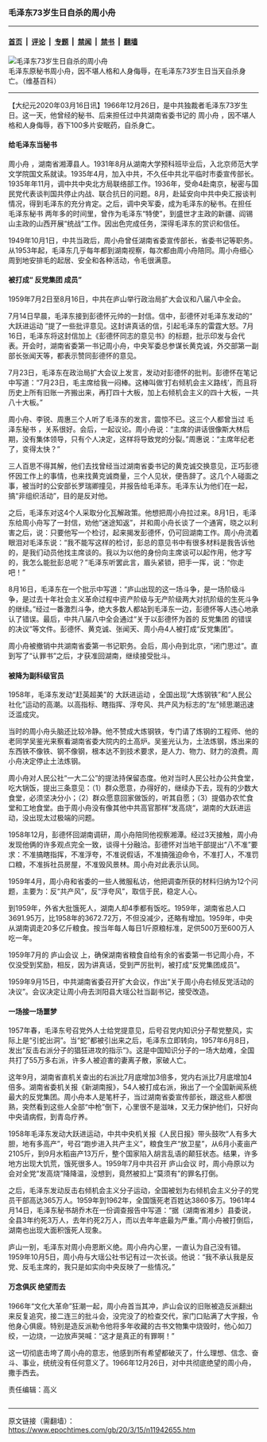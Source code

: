 ### 毛泽东73岁生日自杀的周小舟

---

#### [首页](../../../..?n11942655) &nbsp;|&nbsp; [评论](../../../../../epoch-comment?n11942655) &nbsp;|&nbsp; [专题](../../../../../epoch-special?n11942655) &nbsp;|&nbsp; [禁闻](../../../../../epoch-news?n11942655) &nbsp;|&nbsp; [禁书](../../../../../books?n11942655) &nbsp;|&nbsp; [翻墙](https://github.com/gfw-breaker/nogfw/blob/master/README.md?n11942655)


<div><img alt="毛泽东73岁生日自杀的周小舟" class="attachment-djy_600_400 size-djy_600_400 wp-post-image" src="https://i.epochtimes.com/assets/uploads/2020/03/00e11da4c82a0dd7cf0251436f79f640.jpg"/>
<div class="caption">
 毛泽东原秘书周小舟，因不堪人格和人身侮辱，在毛泽东73岁生日当天自杀身亡。（维基百科）
</div></div><hr/><div class="post_content" id="artbody" itemprop="articleBody">
 <!-- article content begin -->
 <p>
  【大纪元2020年03月16日讯】1966年12月26日，是中共独裁者毛泽东73岁生日。这一天，他曾经的秘书、后来担任过中共湖南省委书记的
  <ok href="https://www.epochtimes.com/gb/tag/%E5%91%A8%E5%B0%8F%E8%88%9F.html">
   周小舟
  </ok>
  ，因不堪人格和人身侮辱，吞下100多片安眠药，自杀身亡。
 </p>
 <h4>
  给毛泽东当秘书
 </h4>
 <p>
  <ok href="https://www.epochtimes.com/gb/tag/%E5%91%A8%E5%B0%8F%E8%88%9F.html">
   周小舟
  </ok>
  ，湖南省湘潭县人。1931年8月从湖南大学预科班毕业后，入北京师范大学文学院国文系就读。1935年4月，加入中共，不久任中共北平临时市委宣传部长。1935年年11月，调中共中央北方局联络部工作。1936年，受命4赴南京，秘密与国民党代表谈判国共停止内战、联合抗日的问题。8月，赴延安向中共中央汇报谈判情况，得到毛泽东的充分肯定。之后，调中央军委，成为毛泽东的秘书。在担任
  <ok href="https://www.epochtimes.com/gb/tag/%E6%AF%9B%E6%B3%BD%E4%B8%9C%E7%A7%98%E4%B9%A6.html">
   毛泽东秘书
  </ok>
  两年多的时间里，曾作为毛泽东“特使”，到盛世才主政的新疆、阎锡山主政的山西开展“统战”工作。因出色完成任务，深得毛泽东的赏识和信任。
 </p>
 <p>
  1949年10月1日，中共当政后，周小舟曾任湖南省委宣传部长，省委书记等职务。从1953年起，毛泽东几乎每年都到湖南视察，每次都由周小舟陪同。周小舟细心周到地安排毛的起居、安全和各种活动，令毛很满意。
 </p>
 <h4>
  被打成“
  <ok href="https://www.epochtimes.com/gb/tag/%E5%8F%8D%E5%85%9A%E9%9B%86%E5%9B%A2.html">
   反党集团
  </ok>
  成员”
 </h4>
 <p>
  1959年7月2日至8月16日，中共在庐山举行政治局扩大会议和八届八中全会。
 </p>
 <p>
  7月14日早晨，毛泽东接到彭德怀元帅的一封信。信中，彭德怀对毛泽东发动的“
  <ok href="https://www.epochtimes.com/gb/tag/%E5%A4%A7%E8%B7%83%E8%BF%9B%E8%BF%90%E5%8A%A8.html">
   大跃进运动
  </ok>
  ”提了一些批评意见。这封讲真话的信，引起毛泽东的雷霆大怒。7月16日，毛泽东将这封信加上《彭德怀同志的意见书》的标题，批示印发与会代表。开会时，湖南省委第一书记周小舟，中央军委总参谋长黄克诚，外交部第一副部长张闻天等，都表示赞同彭德怀的意见。
 </p>
 <p>
  7月23日，毛泽东在政治局扩大会议上发言，发动对彭德怀的批判。彭德怀在笔记中写道：“7月23日，毛主席给我一闷棒。这棒叫做‘打右倾机会主义路线’，而且将历史上所有旧账一齐搬出来，再打四十大板，加上右倾机会主义的四十大板，一共八十大板。”
 </p>
 <p>
  周小舟、李锐、周惠三个人听了毛泽东的发言，震惊不已。这三个人都曾当过
  <ok href="https://www.epochtimes.com/gb/tag/%E6%AF%9B%E6%B3%BD%E4%B8%9C%E7%A7%98%E4%B9%A6.html">
   毛泽东秘书
  </ok>
  ，关系很好。会后，一起议论。周小舟说：“主席的讲话很像斯大林后期，没有集体领导，只有个人决定，这样将导致党的分裂。”周惠说：“主席年纪老了，变得太快？”
 </p>
 <p>
  三人百思不得其解，他们去找曾经当过湖南省委书记的黄克诚交换意见，正巧彭德怀因工作上的事情，也来找黄克诚商量，三个人见状，便告辞了。这几个人碰面之事，被当时的公安部长罗瑞卿撞见，并报告给毛泽东。毛泽东认为他们在一起，搞“非组织活动”，目的是反对他。
 </p>
 <p>
  之后，毛泽东对这4个人采取分化瓦解政策。他想把周小舟拉过来。8月1日，毛泽东给周小舟写了一封信，劝他“迷途知返”，并和周小舟长谈了一个通宵，晓之以利害之后，说：只要他写一个检讨，起来揭发彭德怀，仍可回湖南工作。周小舟流着眼泪对毛泽东说：“我不能写这样的检讨，彭总的意见书中有很多材料是我告诉他的，是我们动员他找主席谈的。我以为以他的身份向主席谈可以起作用，他才写的，我怎么能批彭总呢？”毛泽东听罢此言，眉头紧锁，把手一挥，说：“你走吧！”
 </p>
 <p>
  8月16日，毛泽东在一个批示中写道：“庐山出现的这一场斗争，是一场阶级斗争，是过去十年社会主义革命过程中资产阶级与无产阶级两大对抗阶级的生死斗争的继续。”经过一番激烈斗争，绝大多数人都站到毛泽东一边，彭德怀等人违心地承认了错误。最后，中共八届八中全会通过“关于以彭德怀为首的
  <ok href="https://www.epochtimes.com/gb/tag/%E5%8F%8D%E5%85%9A%E9%9B%86%E5%9B%A2.html">
   反党集团
  </ok>
  的错误的决议”等文件。彭德怀、黄克诚、张闻天、周小舟4人被打成“反党集团”。
 </p>
 <p>
  周小舟被撤销中共湖南省委第一书记职务。会后，周小舟到北京，“闭门思过”。直到写了“认罪书”之后，才获准回湖南，继续接受批斗。
 </p>
 <h4>
  被降为副科级官员
 </h4>
 <p>
  1958年，毛泽东发动“赶英超美”的
  <ok href="https://www.epochtimes.com/gb/tag/%E5%A4%A7%E8%B7%83%E8%BF%9B%E8%BF%90%E5%8A%A8.html">
   大跃进运动
  </ok>
  ，全国出现“大炼钢铁”和“人民公社化”运动的高潮。以高指标、瞎指挥、浮夸风、共产风为标志的“左”倾思潮迅速泛滥成灾。
 </p>
 <p>
  当时的周小舟头脑还比较冷静。他不赞成大炼钢铁，专门请了炼钢的工程师、他的老同学吴鉴光来察看湖南省委大院内的土高炉。吴鉴光认为，土法炼钢，炼出来的东西铁不像铁、钢不像钢，根本达不到技术要求，是人力、物力、财力的浪费。周小舟决定停止土法炼钢。
 </p>
 <p>
  周小舟对人民公社“一大二公”的提法持保留态度。他对当时人民公社办公共食堂，吃大锅饭，提出三条意见：（1）群众愿意，办得好的，继续办下去，现有的少数大食堂，必须坚决分小；（2）群众愿意回家做饭的，听其自愿；（3）提倡办农忙食堂和工地食堂。由于周小舟没有像其他中共高官那样“发高烧“，湖南的大跃进运动，没出现太过极端的问题。
 </p>
 <p>
  1958年12月，彭德怀回湖南调研，周小舟陪同他视察湘潭。经过3天接触，周小舟发现他俩的许多观点完全一致，谈得十分融洽。彭德怀对当地干部提出“八不准”要求：不准搞瞎指挥，不准浮夸，不准说假话，不准搞强迫命令，不准打人，不准罚口粮，不准拆社员房屋，不准毁风景林。周小舟对此表示认同。
 </p>
 <p>
  1959年4月，周小舟和省委的一些人微服私访，他把调查所获的材料归纳为12个问题，主要为：反“共产风”，反“浮夸风”，取信于民，稳定人心。
 </p>
 <p>
  到1959年，外省大批饿死人，湖南人却4季都有饭吃。1959年，湖南省总人口3691.95万，比1958年的3672.72万，不但没减少，还略有增加。1959年，中央从湖南调走20多亿斤粮食。按当年每人每日1斤原粮标准，足供500万至600万人吃一年。
 </p>
 <p>
  1959年7月的
  <ok href="https://www.epochtimes.com/gb/tag/%E5%BA%90%E5%B1%B1%E4%BC%9A%E8%AE%AE.html">
   庐山会议
  </ok>
  上，确保湖南省粮食自给有余的省委第一书记周小舟，不仅没受到奖励，相反，因为讲真话，受到严厉批判，被打成“反党集团成员”。
 </p>
 <p>
  1959年9月15日，中共湖南省委召开扩大会议，作出“关于周小舟右倾反党活动的决议”。会议决定让周小舟去浏阳县大瑶公社当副书记，接受改造。
 </p>
 <h4>
  一场接一场噩梦
 </h4>
 <p>
  1957年春，毛泽东号召党外人士给党提意见，后号召党内知识分子帮党整风，实际上是“引蛇出洞”。当“蛇”都被引出来之后，毛泽东立即转向，1957年6月8日，发出“反击右派分子的猖狂进攻的指示”》。这是中国知识分子的一场大劫难，全国共打了55万多右派，许多人被迫害的妻离子散，家破人亡。
 </p>
 <p>
  这年9月，湖南省直机关查出的右派比7月底增加3倍多，党内右派比7月底增加4倍多。湖南省委机关报《新湖南报》，54人被打成右派，揪出了一个全国新闻系统最大的反党集团。周小舟本人是笔杆子，当过湖南省委宣传部长，跟这些人都很熟，突然看到这些人全部“中枪”倒下，心里很不是滋味，又无力保护他们，只好向中央请病假，到青岛疗养。
 </p>
 <p>
  1958年毛泽东发动大跃进运动，中共中央机关报《人民日报》带头鼓吹“人有多大胆，地有多高产”，号召“跑步进入共产主义”，粮食生产“放卫星”，从6月小麦亩产2105斤，到9月水稻亩产13万斤，整个国家陷入胡言乱语的颠狂状态。结果，许多地方出现大饥荒，饿死很多人。1959年7月中共召开
  <ok href="https://www.epochtimes.com/gb/tag/%E5%BA%90%E5%B1%B1%E4%BC%9A%E8%AE%AE.html">
   庐山会议
  </ok>
  时，周小舟原以为会对全党“发高烧”降降温，没想到，竟然被扣上“莫须有”的罪名打倒。
 </p>
 <p>
  之后，毛泽东发动反击右倾机会主义分子运动，全国被划为右倾机会主义分子的党员干部高达365万人。1959年到1962年，全国饿死老百姓达3860多万。1961年4月14日，毛泽东秘书胡乔木在一份调查报告中写道：“据（湖南省湘乡）县委说，全县3年约死3万人，去年约死2万人，而以去年年底最为严重。”周小舟被打倒后，湖南也出现大面积饿死人现象。
 </p>
 <p>
  庐山一别，毛泽东对周小舟恩断义绝。周小舟内心里，一直认为自己没有错。1959年10月5日，周小舟与大瑶公社书记有过一次长谈。他说：“我不承认我是反党、反毛主席的，我只是如实向中央反映了一些情况。”
 </p>
 <h4>
  万念俱灰 绝望而去
 </h4>
 <p>
  1966年“文化大革命”狂潮一起，周小舟首当其冲，庐山会议的旧账被造反派翻出来反复追究，接二连三的批斗会，没完没了的检查交代，家门口贴满了大字报，令他身心俱疲。特别是造反派勒令他将多年收藏的古书文物集中烧毁时，他心如刀绞，一边烧，一边放声哭喊：“这才是真正的有罪啊！”
 </p>
 <p>
  这一切彻底击垮了周小舟的意志，他感到所有希望都破灭了，什么理想、信念、奋斗、事业，统统没有任何意义了。1966年12月26日，对中共彻底绝望的周小舟，撒手西去。
 </p>
 <p>
  责任编辑：高义
 </p>
 <p>
  <ok href="https://i.epochtimes.com/assets/uploads/2020/03/00e11da4c82a0dd7cf0251436f79f640.jpg">
   <img alt="" class="aligncenter size-full wp-image-11970364" src="https://i.epochtimes.com/assets/uploads/2020/03/00e11da4c82a0dd7cf0251436f79f640.jpg"/>
  </ok>
 </p>
 <!-- article content end -->
 <div id="below_article_ad">
 </div>
</div>


---

原文链接（需翻墙）：https://www.epochtimes.com/gb/20/3/15/n11942655.htm